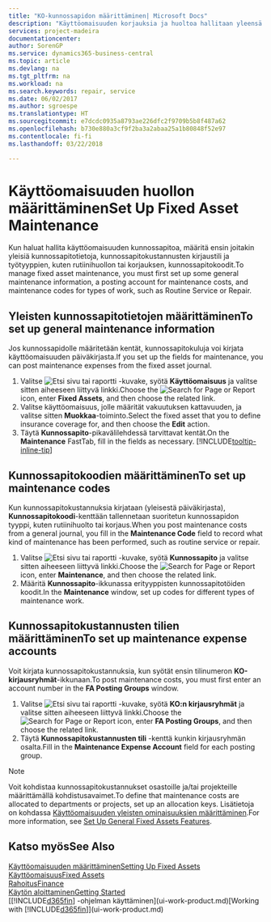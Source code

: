 ```yaml
---
title: "KO-kunnossapidon määrittäminen| Microsoft Docs"
description: "Käyttöomaisuuden korjauksia ja huoltoa hallitaan yleensä määrittämällä kunnossapidon perustiedot, työn tyyppikoodit ja kustannusten kirjaustili."
services: project-madeira
documentationcenter: 
author: SorenGP
ms.service: dynamics365-business-central
ms.topic: article
ms.devlang: na
ms.tgt_pltfrm: na
ms.workload: na
ms.search.keywords: repair, service
ms.date: 06/02/2017
ms.author: sgroespe
ms.translationtype: HT
ms.sourcegitcommit: e7dcdc0935a8793ae226dfc2f9709b5b8f487a62
ms.openlocfilehash: b730e880a3cf9f2ba3a2abaa25a1b80848f52e97
ms.contentlocale: fi-fi
ms.lasthandoff: 03/22/2018

---
```

# <a name="set-up-fixed-asset-maintenance"></a><span data-ttu-id="4d4d4-103">Käyttöomaisuuden huollon määrittäminen</span><span class="sxs-lookup"><span data-stu-id="4d4d4-103">Set Up Fixed Asset Maintenance</span></span>
<span data-ttu-id="4d4d4-104">Kun haluat hallita käyttöomaisuuden kunnossapitoa, määritä ensin joitakin yleisiä kunnossapitotietoja, kunnossapitokustannusten kirjaustili ja työtyyppien, kuten rutiinihuollon tai korjauksen, kunnossapitokoodit.</span><span class="sxs-lookup"><span data-stu-id="4d4d4-104">To manage fixed asset maintenance, you must first set up some general maintenance information, a posting account for maintenance costs, and maintenance codes for types of work, such as Routine Service or Repair.</span></span>

## <a name="to-set-up-general-maintenance-information"></a><span data-ttu-id="4d4d4-105">Yleisten kunnossapitotietojen määrittäminen</span><span class="sxs-lookup"><span data-stu-id="4d4d4-105">To set up general maintenance information</span></span>
<span data-ttu-id="4d4d4-106">Jos kunnossapidolle määritetään kentät, kunnossapitokuluja voi kirjata käyttöomaisuuden päiväkirjasta.</span><span class="sxs-lookup"><span data-stu-id="4d4d4-106">If you set up the fields for maintenance, you can post maintenance expenses from the fixed asset journal.</span></span>

1. <span data-ttu-id="4d4d4-107">Valitse ![Etsi sivu tai raportti](media/ui-search/search_small.png "Etsi sivu tai raportti -kuvake") -kuvake, syötä **Käyttöomaisuus** ja valitse sitten aiheeseen liittyvä linkki.</span><span class="sxs-lookup"><span data-stu-id="4d4d4-107">Choose the ![Search for Page or Report](media/ui-search/search_small.png "Search for Page or Report icon") icon, enter **Fixed Assets**, and then choose the related link.</span></span>
2. <span data-ttu-id="4d4d4-108">Valitse käyttöomaisuus, jolle määrität vakuutuksen kattavuuden, ja valitse sitten **Muokkaa**-toiminto.</span><span class="sxs-lookup"><span data-stu-id="4d4d4-108">Select the fixed asset that you to define insurance coverage for, and then choose the **Edit** action.</span></span>
3. <span data-ttu-id="4d4d4-109">Täytä **Kunnossapito**-pikavälilehdessä tarvittavat kentät.</span><span class="sxs-lookup"><span data-stu-id="4d4d4-109">On the **Maintenance** FastTab, fill in the fields as necessary.</span></span> [!INCLUDE[tooltip-inline-tip](includes/tooltip-inline-tip_md.md)]

## <a name="to-set-up-maintenance-codes"></a><span data-ttu-id="4d4d4-110">Kunnossapitokoodien määrittäminen</span><span class="sxs-lookup"><span data-stu-id="4d4d4-110">To set up maintenance codes</span></span>
<span data-ttu-id="4d4d4-111">Kun kunnossapitokustannuksia kirjataan (yleisestä päiväkirjasta), **Kunnossapitokoodi**-kenttään tallennetaan suoritetun kunnossapidon tyyppi, kuten rutiinihuolto tai korjaus.</span><span class="sxs-lookup"><span data-stu-id="4d4d4-111">When you post maintenance costs from a general journal, you fill in the **Maintenance Code** field to record what kind of maintenance has been performed, such as routine service or repair.</span></span>

1. <span data-ttu-id="4d4d4-112">Valitse ![Etsi sivu tai raportti](media/ui-search/search_small.png "Etsi sivu tai raportti -kuvake") -kuvake, syötä **Kunnossapito** ja valitse sitten aiheeseen liittyvä linkki.</span><span class="sxs-lookup"><span data-stu-id="4d4d4-112">Choose the ![Search for Page or Report](media/ui-search/search_small.png "Search for Page or Report icon") icon, enter **Maintenance**, and then choose the related link.</span></span>
2. <span data-ttu-id="4d4d4-113">Määritä **Kunnossapito**-ikkunassa erityyppisten kunnossapitotöiden koodit.</span><span class="sxs-lookup"><span data-stu-id="4d4d4-113">In the **Maintenance** window, set up codes for different types of maintenance work.</span></span>

## <a name="to-set-up-maintenance-expense-accounts"></a><span data-ttu-id="4d4d4-114">Kunnossapitokustannusten tilien määrittäminen</span><span class="sxs-lookup"><span data-stu-id="4d4d4-114">To set up maintenance expense accounts</span></span>
<span data-ttu-id="4d4d4-115">Voit kirjata kunnossapitokustannuksia, kun syötät ensin tilinumeron **KO-kirjausryhmät**-ikkunaan.</span><span class="sxs-lookup"><span data-stu-id="4d4d4-115">To post maintenance costs, you must first enter an account number in the **FA Posting Groups** window.</span></span>

1. <span data-ttu-id="4d4d4-116">Valitse ![Etsi sivu tai raportti](media/ui-search/search_small.png "Etsi sivu tai raportti -kuvake") -kuvake, syötä **KO:n kirjausryhmät** ja valitse sitten aiheeseen liittyvä linkki.</span><span class="sxs-lookup"><span data-stu-id="4d4d4-116">Choose the ![Search for Page or Report](media/ui-search/search_small.png "Search for Page or Report icon") icon, enter **FA Posting Groups**, and then choose the related link.</span></span>
2. <span data-ttu-id="4d4d4-117">Täytä **Kunnossapitokustannusten tili** -kenttä kunkin kirjausryhmän osalta.</span><span class="sxs-lookup"><span data-stu-id="4d4d4-117">Fill in the **Maintenance Expense Account** field for each posting group.</span></span>

> [!NOTE]  
>   <span data-ttu-id="4d4d4-118">Voit kohdistaa kunnossapitokustannukset osastoille ja/tai projekteille määrittämällä kohdistusavaimet.</span><span class="sxs-lookup"><span data-stu-id="4d4d4-118">To define that maintenance costs are allocated to departments or projects, set up an allocation keys.</span></span> <span data-ttu-id="4d4d4-119">Lisätietoja on kohdassa [Käyttöomaisuuden yleisten ominaisuuksien määrittäminen](fa-how-setup-general.md).</span><span class="sxs-lookup"><span data-stu-id="4d4d4-119">For more information, see [Set Up General Fixed Assets Features](fa-how-setup-general.md).</span></span>

## <a name="see-also"></a><span data-ttu-id="4d4d4-120">Katso myös</span><span class="sxs-lookup"><span data-stu-id="4d4d4-120">See Also</span></span>
[<span data-ttu-id="4d4d4-121">Käyttöomaisuuden määrittäminen</span><span class="sxs-lookup"><span data-stu-id="4d4d4-121">Setting Up Fixed Assets</span></span>](fa-setup.md)  
[<span data-ttu-id="4d4d4-122">Käyttöomaisuus</span><span class="sxs-lookup"><span data-stu-id="4d4d4-122">Fixed Assets</span></span>](fa-manage.md)  
[<span data-ttu-id="4d4d4-123">Rahoitus</span><span class="sxs-lookup"><span data-stu-id="4d4d4-123">Finance</span></span>](finance.md)  
[<span data-ttu-id="4d4d4-124">Käytön aloittaminen</span><span class="sxs-lookup"><span data-stu-id="4d4d4-124">Getting Started</span></span>](product-get-started.md)  
<span data-ttu-id="4d4d4-125">[[!INCLUDE[d365fin](includes/d365fin_md.md)] -ohjelman käyttäminen](ui-work-product.md)</span><span class="sxs-lookup"><span data-stu-id="4d4d4-125">[Working with [!INCLUDE[d365fin](includes/d365fin_md.md)]](ui-work-product.md)</span></span>


